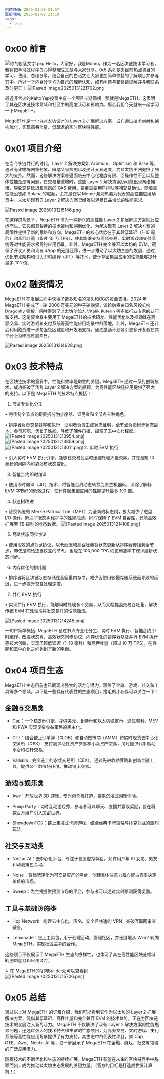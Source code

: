 ```yaml
---
创建时间: 2025-01-30 21:57
更新时间: 2025-02-02 21:10
tags:
  - todo
---
```


# 0x00 前言
![你的段落文字.png](./img/你的段落文字.png)
Hello，大家好，我是Momo。作为一名区块链技术学习者，我将把学习过程中的心得整理成文章与大家分享。0x5 系列是对目前热点项目的学习、使用、总结分享。结合自己的白话文让大家更加简单快捷的了解项目并参与其中，所以一下内容分享均为自己的理解认知，如有问题与错误请谅解并与我联系及时更正！
![Pasted image 20250131221702.png](./img/Pasted%20image%2020250131221702.png)

最近非常火的Kaito Yap投票中有一个项目长期霸榜，那就是MegaETH，这表明了其在区块链技术领域和社区中的高度认可和影响力。那么我们今天就来一起学习一下MegaETH。 

MegaETH 是一个为以太坊设计的 Layer 2 扩展解决方案，旨在通过技术创新和架构优化，实现高吞吐量、低延迟的实时区块链性能。

# 0x01 项目介绍

在当今多链并行的时代，Layer 2 解决方案如 Arbitrum、Optimism 和 Base 等，通过有效缓解网络拥堵、降低交易费用以及提升交易速度，为以太坊主网提供了强大的支持。然而，这些解决方案普遍面临去中心化程度有限、互操作性不足以及整体性能瓶颈等问题。在交易量激增时，这些 Layer 2 解决方案仍可能出现网络拥堵，导致交易延迟和高昂的 GAS 费用，甚至需要用户排队等待交易确认。随着高性能公链如 Solana 的崛起，尤其是在以 Meme 泵发热潮为代表的高性能应用场景中，以太坊现有的 Layer 2 解决方案已经难以满足日益增长的性能需求。

![Pasted image 20250131215146.png](./img/Pasted%20image%2020250131215146.png)

在这样的背景下，MegaETH 作为一种新兴的高性能 Layer 2 扩展解决方案就此应运而生。它凭借其独特的技术架构和创新优化，为解决现有 Layer 2 解决方案的局限性提供了新的思路和方向。MegaETH 的核心优势在于其超低延迟（1-10 毫秒）和高吞吐量（超过 10 万 TPS），使其能够支持高频交易、实时游戏和支付系统等对性能要求极高的应用场景。此外，MegaETH 完全兼容以太坊的 EVM，确保了开发人员和现有 dApp 的无缝迁移，进一步推动了以太坊生态的发展。通过优化节点架构和引入即时编译（JIT）等技术，使计算密集型应用的性能能够提升最多 100 倍。

# 0x02 融资情况

MegaETH 在发展过程中获得了诸多知名的领头和OG的资金支持。2024 年MegaETH 完成了一轮 2000 万美元的种子轮融资，该轮融资由知名风投机构 Dragonfly 领投，同时得到了以太坊创始人 Vitalik Buterin 等多位行业专家的认可和支持。这笔资金将主要用于 MegaETH 的技术研发、性能优化以及推动其在高频交易、实时游戏和支付系统等高性能应用场景中的落地。此外，MegaETH 还计划利用融资进一步加强社区建设和开发者支持，通过激励计划吸引更多开发者在其平台上构建高性能项目。

![Pasted image 20250131214628.png](./img/Pasted%20image%2020250131214628.png)
# 0x03 技术特点

在区块链技术的竞赛中，性能和效率是取胜的关键。MegaETH 通过一系列创新技术，成功突破了传统 Layer 2 解决方案的瓶颈，为高性能区块链应用提供了强大的支持。以下是 MegaETH 的技术特点概括：


1. 节点专业化分工

• 将传统全节点的职责拆分为排序器、证明者和全节点三种角色。

• 排序器负责交易排序和执行，证明者负责生成状态证明，全节点负责同步状态副本，各司其职，优化了性能，降低了硬件门槛，提高了去中心化程度。
![[Pasted image 20250131213954.png]](./img/Pasted%20image%2020250131213954.png)
![[Pasted image 20250131213859.png]](./img/Pasted%20image%2020250131213859.png)
![[Pasted image 20250131214011.png]](./img/Pasted%20image%2020250131214011.png)
2. 实时 EVM 执行

• 引入实时 EVM 执行引擎，能够在交易到达时迅速处理大量交易，并在最短 10 毫秒的间隔内可靠发布状态变化。


3. 智能合约即时编译

• 使用即时编译（JIT）技术，将智能合约动态转换为原生机器码，消除了解释 EVM 字节码的低效过程，使计算密集型应用的性能提升最多 100 倍。

4. 状态树改进

• 替换传统的 Merkle Patricia Trie（MPT）为全新的状态树，极大减少了磁盘 I/O 操作，解决了状态树维护中的性能瓶颈，同时保持了 EVM 兼容性，还能高效扩展至 TB 级别的状态数据。
![[Pasted image 20250131214108.png]](./img/Pasted%20image%2020250131214108.png)

5. 高效状态同步协议

• 使用高效的点对点协议，以低延迟和高吞吐量将状态更新从排序器传播到全节点，即使是网络连接较差的节点，也能在 100,000 TPS 的更新速率下保持最新状态同步。

6. 内存优化的排序器

• 排序器将区块链状态存储在高容量内存中，减少因使用较慢存储系统而导致的延迟，进一步提升交易处理速度。


7. 并行 EVM 执行

• 实现并行 EVM 执行，能够同时处理多个交易，从而大幅提高交易吞吐量，解决传统 EVM 在处理高并发交易时的性能瓶颈。

![[Pasted image 20250131214245.png]](./img/Pasted%20image%2020250131214245.png)

一句户简单概括: MegaETH 通过节点专业化分工、实时 EVM 执行、智能合约即时编译、改进状态树、高效状态同步协议、内存优化的排序器以及并行 EVM 执行等技术创新，实现了超低延迟（1-10 毫秒）和高吞吐量（超过 10 万 TPS），在性能和去中心化之间达到了新的平衡。

# 0x04 项目生态

MegaETH 生态目前也已展现出强大的活力与潜力，涵盖了金融、游戏、社交和工具等多个领域。以下是一些具有代表性的生态项目，撸毛的小伙伴可以关注一下：


## 金融与交易类

- Cap：一个稳定币引擎，提供美元、比特币和以太坊稳定币，通过套利、MEV 和 RWA 实现复杂收益策略的民主化。

- GTE：结合链上订单簿（CLOB）和自动做市商（AMM）的实时现货去中心化交易所（DEX），支持高流动性资产交易和小众资产交易，同时提供代币启动平台和杠杆交易。

- Valhalla：完全链上的永续交易所（DEX），通过先进收益策略和创新金融工具，提供公平的市场环境，推动链上交易。


## 游戏与娱乐类

- Awe：开放世界 3D 游戏，专为创作者打造，提供沉浸式游戏体验。

- Pump Party：实时互动游戏秀，参与者可以聊天、直播并赢取奖励，旨在将数百万用户引入加密世界。

- ShowdownTCG：链上集换式卡牌游戏，结合经典卡牌策略与扑克对战的激烈玩法。


## 社交与互动类

- Nectar AI：去中心化平台，专注于创造虚拟伴侣，允许用户与 AI 女友、男友和动漫角色互动。

- Noise：将趋势转化为可交易资产的平台，创建集体注意力和心智占有率决定价值的市场。

- Sweep：为主播提供预测市场的平台，参与者可以通过实时预测获得奖励。


## 工具与基础设施类

- Hop Network：构建去中心化、匿名、安全且快速的 VPN，突破互联网审查壁垒。

- Lemonade：链上工具包，用于创建活动、管理社区，并无缝地从 Web2 转向 MegaETH，实现社区主导的合作。

这些项目不仅展示了 MegaETH 生态的多样性，也体现了其在高性能区块链领域的创新能力和应用潜力。


↓ 在 MegaETH的官网Builder处可以查看到
![[Pasted image 20250131215726.png]](./img/Pasted%20image%2020250131215726.png)

# 0x05 总结

通过以上对 MegaETH 的详细介绍，我们可以看到它作为以太坊的 Layer 2 扩展解决方案，凭借其低延迟、高吞吐量和完全兼容 EVM 的技术优势，正在为区块链技术的发展注入新的活力。MegaETH 不仅解决了现有 Layer 2 解决方案的性能瓶颈问题，还通过强大的技术特点和丰富的生态项目，为高频交易、实时游戏、支付系统等高性能应用场景提供了有力支持。其生态中的代表性项目，如 Cap、GTE、Awe、Nectar AI 等，进一步展示了 MegaETH 在金融、游戏、社交等领域的广泛应用潜力。

随着技术的不断优化和生态的持续扩展，MegaETH 有望在未来的区块链竞争中脱颖而出，成为推动以太坊生态发展的关键力量。（官方的目标是打造成世界计算机！）

